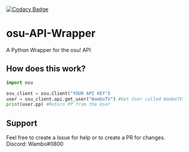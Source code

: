 [![Codacy Badge](https://api.codacy.com/project/badge/Grade/3bd53f2c97bd428597d662db4edf6af0)](https://www.codacy.com/app/byWambo/osu-API-Wrapper?utm_source=github.com&amp;utm_medium=referral&amp;utm_content=byWambo/osu-API-Wrapper&amp;utm_campaign=Badge_Grade)
# osu-API-Wrapper
A Python Wrapper for the osu! API


## How does this work?
```python
import osu

osu_client = osu.Client("YOUR API KEY")
user = osu_client.api.get_user("WamboTV") #Get User called WamboTV
print(user.pp) #Return PP from the User
```

## Support
Feel free to create a Issue for help or to create a PR for changes.\
Discord: Wambo#0800
